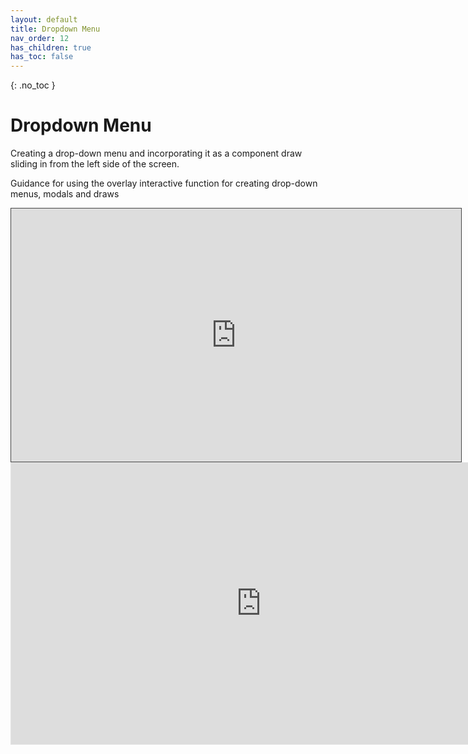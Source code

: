 ```yaml
---
layout: default
title: Dropdown Menu
nav_order: 12
has_children: true
has_toc: false
---
```


{: .no_toc }

# Dropdown Menu

Creating a drop-down menu and incorporating it as a component draw sliding in from the left side of the screen.

Guidance for using the overlay interactive function for creating drop-down menus, modals and draws

<iframe src="https://solent.cloud.panopto.eu/Panopto/Pages/Embed.aspx?id=7a55c1ba-5755-4b54-b2e9-af6300c01cd6&autoplay=false&offerviewer=true&showtitle=true&showbrand=true&captions=true&interactivity=all" height="405" width="720" style="border: 1px solid #464646;" allowfullscreen allow="autoplay"></iframe>

<iframe style="border: 1px solid rgba(0, 0, 0, 0.1);" width="800" height="450" src="https://www.figma.com/embed?embed_host=share&url=https%3A%2F%2Fwww.figma.com%2Ffile%2F6jpFPP3D6SChBQAXQJ7gGf%2FInteractivity%3Fnode-id%3D2%253A15%26t%3D7wKOymt0Mc3z9DvB-1" allowfullscreen></iframe>
